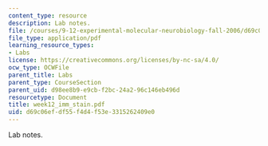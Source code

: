 ```yaml
---
content_type: resource
description: Lab notes.
file: /courses/9-12-experimental-molecular-neurobiology-fall-2006/d69c06efdf55f4d4f53e3315262409e0_week12_imm_stain.pdf
file_type: application/pdf
learning_resource_types:
- Labs
license: https://creativecommons.org/licenses/by-nc-sa/4.0/
ocw_type: OCWFile
parent_title: Labs
parent_type: CourseSection
parent_uid: d98ee8b9-e9cb-f2bc-24a2-96c146eb496d
resourcetype: Document
title: week12_imm_stain.pdf
uid: d69c06ef-df55-f4d4-f53e-3315262409e0
---
```

Lab notes.